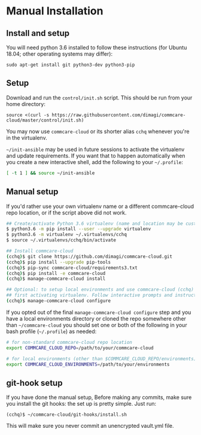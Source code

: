 # Manual Installation

## Install and setup
You will need python 3.6 installed to follow these instructions (for
Ubuntu 18.04; other operating systems may differ):

```
sudo apt-get install git python3-dev python3-pip
```

## Setup

Download and run the `control/init.sh` script. This should be run from your home directory:

```
source <(curl -s https://raw.githubusercontent.com/dimagi/commcare-cloud/master/control/init.sh)
```

You may now use `commcare-cloud` or its shorter alias `cchq` whenever you're in the virtualenv.

`~/init-ansible` may be used in future sessions to activate the virtualenv and
update requirements. If you want that to happen automatically when you create a
new interactive shell, add the following to your `~/.profile`:

```sh
[ -t 1 ] && source ~/init-ansible
```

## Manual setup

If you'd rather use your own virtualenv name or a different commcare-cloud repo
location, or if the script above did not work.

```sh
## Create/activate Python 3.6 virtualenv (name and location may be customized)
$ python3.6 -m pip install --user --upgrade virtualenv
$ python3.6 -m virtualenv ~/.virtualenvs/cchq
$ source ~/.virtualenvs/cchq/bin/activate

## Install commcare-cloud
(cchq)$ git clone https://github.com/dimagi/commcare-cloud.git
(cchq)$ pip install --upgrade pip-tools
(cchq)$ pip-sync commcare-cloud/requirements3.txt
(cchq)$ pip install -e commcare-cloud
(cchq)$ manage-commcare-cloud install

## Optional: to setup local environments and use commcare-cloud (cchq) without
## first activating virtualenv. Follow interactive prompts and instructions.
(cchq)$ manage-commcare-cloud configure
```

If you opted out of the final `manage-commcare-cloud configure` step and you
have a local environments directory or cloned the repo somewhere other than
`~/commcare-cloud` you should set one or both of the following in your bash
profile (`~/.profile`) as needed:

```sh
# for non-standard commcare-cloud repo location
export COMMCARE_CLOUD_REPO=/path/to/your/commcare-cloud

# for local environments (other than $COMMCARE_CLOUD_REPO/environments)
export COMMCARE_CLOUD_ENVIRONMENTS=/path/to/your/environments
```

## git-hook setup

If you have done the manual setup, Before making any commits, make sure you install the git hooks:
the set up is pretty simple. Just run:

```
(cchq)$ ~/commcare-cloud/git-hooks/install.sh
```

This will make sure you never commit an unencrypted vault.yml file.
